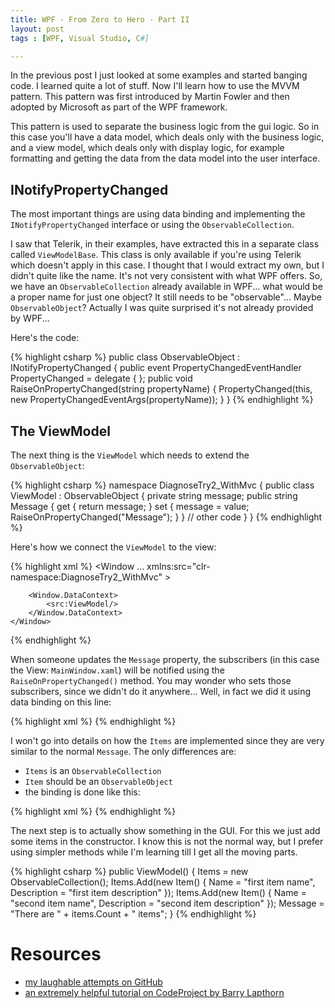 ```yaml
---
title: WPF - From Zero to Hero - Part II
layout: post
tags : [WPF, Visual Studio, C#]

---
```


In the previous post I just looked at some examples and started banging code. I
learned quite a lot of stuff. Now I'll learn how to use the MVVM pattern. This
pattern was first introduced by Martin Fowler and then adopted by Microsoft as
part of the WPF framework.

This pattern is used to separate the business logic from the gui logic. So in
this case you'll have a data model, which deals only with the business logic,
     and a view model, which deals only with display logic, for example
     formatting and getting the data from the data model into the user
     interface.


## INotifyPropertyChanged

The most important things are using data binding and implementing the
`INotifyPropertyChanged` interface or using the `ObservableCollection`.

I saw that Telerik, in their examples, have extracted this in a separate class
called `ViewModelBase`. This class is only available if you're using Telerik
which doesn't apply in this case. I thought that I would extract my own, but I
didn't quite like the name. It's not very consistent with what WPF offers. So,
  we have an `ObservableCollection` already available in WPF... what would be a
  proper name for just one object? It still needs to be "observable"... Maybe
  `ObservableObject`? Actually I was quite surprised it's not already provided
  by WPF...

Here's the code:

{% highlight csharp %}
    public class ObservableObject : INotifyPropertyChanged
    {
        public event PropertyChangedEventHandler PropertyChanged = delegate { };
        public void RaiseOnPropertyChanged(string propertyName)
        {
            PropertyChanged(this, new PropertyChangedEventArgs(propertyName));
        }
    }
{% endhighlight %}

## The ViewModel

The next thing is the `ViewModel` which needs to extend the `ObservableObject`:

{% highlight csharp %}
    namespace DiagnoseTry2_WithMvc
    {
        public class ViewModel : ObservableObject
        {
            private string message;
            public string Message
            {
                get { return message; }
                set
                {
                    message = value;
                    RaiseOnPropertyChanged("Message");
                }
            }
            // other code
        }
    }
{% endhighlight %}

Here's how we connect the `ViewModel` to the view:

{% highlight xml %}
    <Window 
            ...
            xmlns:src="clr-namespace:DiagnoseTry2_WithMvc"
            >

        <Window.DataContext>
            <src:ViewModel/>
        </Window.DataContext>
    </Window>
{% endhighlight %}

When someone updates the `Message` property, the subscribers (in this case the
    View: `MainWindow.xaml`) will be notified using the
`RaiseOnPropertyChanged()` method. You may wonder who sets those subscribers,
  since we didn't do it anywhere... Well, in fact we did it using data binding
  on this line:

{% highlight xml %}
    <TextBlock Text="{Binding Message}"/>
{% endhighlight %}

I won't go into details on how the `Items` are implemented since they are very
similar to the normal `Message`. The only differences are:
- `Items` is an `ObservableCollection`
- `Item` should be an `ObservableObject`
- the binding is done like this:

{% highlight xml %}
    <ListBox ItemsSource="{Binding Items}" />
{% endhighlight %}

The next step is to actually show something in the GUI. For this we just add
some items in the constructor. I know this is not the normal way, but I prefer
using simpler methods while I'm learning till I get all the moving parts.

{% highlight csharp %}
    public ViewModel()
    {
        Items = new ObservableCollection<Item>();
        Items.Add(new Item() { Name = "first item name", Description = "first item description" });
        Items.Add(new Item() { Name = "second item name", Description = "second item description" });
        Message = "There are " + items.Count + " items";
    }
{% endhighlight %}

# Resources

- [my laughable attempts on GitHub](https://github.com/sensui/DiagnoseTry2-WithMvc)
- [an extremely helpful tutorial on CodeProject by Barry Lapthorn](http://www.codeproject.com/Articles/165368/WPF-MVVM-Quick-Start-Tutorial)

